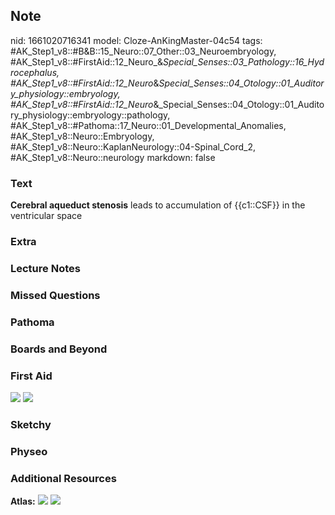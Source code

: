 ## Note
nid: 1661020716341
model: Cloze-AnKingMaster-04c54
tags: #AK_Step1_v8::#B&B::15_Neuro::07_Other::03_Neuroembryology, #AK_Step1_v8::#FirstAid::12_Neuro_&_Special_Senses::03_Pathology::16_Hydrocephalus, #AK_Step1_v8::#FirstAid::12_Neuro_&_Special_Senses::04_Otology::01_Auditory_physiology::embryology, #AK_Step1_v8::#FirstAid::12_Neuro_&_Special_Senses::04_Otology::01_Auditory_physiology::embryology::pathology, #AK_Step1_v8::#Pathoma::17_Neuro::01_Developmental_Anomalies, #AK_Step1_v8::Neuro::Embryology, #AK_Step1_v8::Neuro::KaplanNeurology::04-Spinal_Cord_2, #AK_Step1_v8::Neuro::neurology
markdown: false

### Text
<div>
  <b>Cerebral aqueduct stenosis</b> leads to accumulation of
  {{c1::CSF}} in the ventricular space
</div>

### Extra


### Lecture Notes


### Missed Questions


### Pathoma


### Boards and Beyond


### First Aid
<img src="tmprnd783.png"> <img src="tmpzOhSwU.png">

### Sketchy


### Physeo


### Additional Resources
<b>Atlas:</b> <img src="tmpE4gzcy.png"> <img src="tmpBU4FM_.png">
